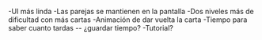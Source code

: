 -UI más linda
-Las parejas se mantienen en la pantalla
-Dos niveles más de dificultad con más cartas
-Animación de dar vuelta la carta
-Tiempo para saber cuanto tardas -- ¿guardar tiempo? 
-Tutorial?